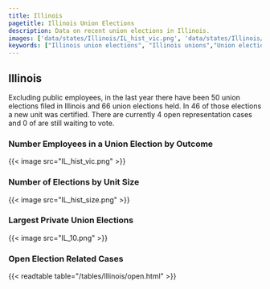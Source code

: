 ```yaml
---
title: Illinois
pagetitle: Illinois Union Elections
description: Data on recent union elections in Illinois.
images: ['data/states/Illinois/IL_hist_vic.png', 'data/states/Illinois/IL_hist_size.png', 'data/states/Illinois/IL_10.png']
keywords: ["Illinois union elections", "Illinois unions","Union elections"]
---
```

##  Illinois

Excluding public employees, in the last year there have been 50 union elections filed in Illinois and 66 union elections held. In 46 of those elections a new unit was certified. There are currently 4 open representation cases and 0 of are still waiting to vote.

### Number Employees in a Union Election by Outcome
{{< image src="IL_hist_vic.png" >}}

### Number of Elections by Unit Size
{{< image src="IL_hist_size.png" >}}

### Largest Private Union Elections
{{< image src="IL_10.png" >}}

### Open Election Related Cases
{{< readtable table="/tables/Illinois/open.html" >}}

